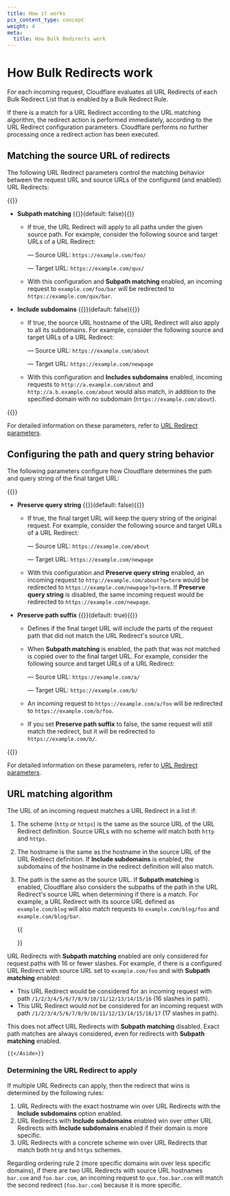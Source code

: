 ```yaml
---
title: How it works
pcx_content_type: concept
weight: 4
meta:
  title: How Bulk Redirects work
---
```


# How Bulk Redirects work

For each incoming request, Cloudflare evaluates all URL Redirects of each Bulk Redirect List that is enabled by a Bulk Redirect Rule.

If there is a match for a URL Redirect according to the URL matching algorithm, the redirect action is performed immediately, according to the URL Redirect configuration parameters. Cloudflare performs no further processing once a redirect action has been executed.

## Matching the source URL of redirects

The following URL Redirect parameters control the matching behavior between the request URL and source URLs of the configured (and enabled) URL Redirects:

{{<definitions>}}

- **Subpath matching** {{<prop-meta>}}(default: false){{</prop-meta>}}

    - If true, the URL Redirect will apply to all paths under the given source path. For example, consider the following source and target URLs of a URL Redirect:

        — Source URL: `https://example.com/foo/`

        — Target URL: `https://example.com/qux/`

    - With this configuration and **Subpath matching** enabled, an incoming request to `example.com/foo/bar` will be redirected to `https://example.com/qux/bar`.

- **Include subdomains** {{<prop-meta>}}(default: false){{</prop-meta>}}

    - If true, the source URL hostname of the URL Redirect will also apply to all its subdomains. For example, consider the following source and target URLs of a URL Redirect:

        — Source URL: `https://example.com/about`

        — Target URL: `https://example.com/newpage`

    - With this configuration and **Includes subdomains** enabled, incoming requests to `http://a.example.com/about` and `http://a.b.example.com/about` would also match, in addition to the specified domain with no subdomain (`https://example.com/about`).

{{</definitions>}}

For detailed information on these parameters, refer to [URL Redirect parameters](/rules/bulk-redirects/reference/parameters/).

## Configuring the path and query string behavior

The following parameters configure how Cloudflare determines the path and query string of the final target URL:

{{<definitions>}}

- **Preserve query string** {{<prop-meta>}}(default: false){{</prop-meta>}}

    - If true, the final target URL will keep the query string of the original request. For example, consider the following source and target URLs of a URL Redirect:

        — Source URL: `https://example.com/about`

        — Target URL: `https://example.com/newpage`

    - With this configuration and **Preserve query string** enabled, an incoming request to `http://example.com/about?q=term` would be redirected to `https://example.com/newpage?q=term`. If **Preserve query string** is disabled, the same incoming request would be redirected to `https://example.com/newpage`.

- **Preserve path suffix** {{<prop-meta>}}(default: true){{</prop-meta>}}

    - Defines if the final target URL will include the parts of the request path that did not match the URL Redirect's source URL.

    - When **Subpath matching** is enabled, the path that was not matched is copied over to the final target URL. For example, consider the following source and target URLs of a URL Redirect:

        — Source URL: `https://example.com/a/`

        — Target URL: `https://example.com/b/`

    - An incoming request to `https://example.com/a/foo` will be redirected to `https://example.com/b/foo`.

    - If you set **Preserve path suffix** to false, the same request will still match the redirect, but it will be redirected to `https://example.com/b/`.

{{</definitions>}}

For detailed information on these parameters, refer to [URL Redirect parameters](/rules/bulk-redirects/reference/parameters/).

## URL matching algorithm

The URL of an incoming request matches a URL Redirect in a list if:

1. The scheme (`http` or `https`) is the same as the source URL of the URL Redirect definition. Source URLs with no scheme will match both `http` and `https`.

2. The hostname is the same as the hostname in the source URL of the URL Redirect definition. If **Include subdomains** is enabled, the subdomains of the hostname in the redirect definition will also match.

3. The path is the same as the source URL. If **Subpath matching** is enabled, Cloudflare also considers the subpaths of the path in the URL Redirect's source URL when determining if there is a match. For example, a URL Redirect with its source URL defined as `example.com/blog` will also match requests to `example.com/blog/foo` and `example.com/blog/bar`.

    {{<Aside type="note" header="Note">}}

URL Redirects with **Subpath matching** enabled are only considered for request paths with 16 or fewer slashes. For example, if there is a configured URL Redirect with source URL set to `example.com/foo` and with **Subpath matching** enabled:

- This URL Redirect would be considered for an incoming request with path `/1/2/3/4/5/6/7/8/9/10/11/12/13/14/15/16` (16 slashes in path).
- This URL Redirect would _not_ be considered for an incoming request with path `/1/2/3/4/5/6/7/8/9/10/11/12/13/14/15/16/17` (17 slashes in path).

This does not affect URL Redirects with **Subpath matching** disabled. Exact path matches are always considered, even for redirects with **Subpath matching** enabled.

    {{</Aside>}}

### Determining the URL Redirect to apply

If multiple URL Redirects can apply, then the redirect that wins is determined by the following rules:

1. URL Redirects with the exact hostname win over URL Redirects with the **Include subdomains** option enabled.
2. URL Redirects with **Include subdomains** enabled win over other URL Redirects with **Include subdomains** enabled if their domain is more specific.
3. URL Redirects with a concrete scheme win over URL Redirects that match both `http` and `https` schemes.

Regarding ordering rule 2 (more specific domains win over less specific domains), if there are two URL Redirects with source URL hostnames `bar.com` and `foo.bar.com`, an incoming request to `qux.foo.bar.com` will match the second redirect (`foo.bar.com`) because it is more specific.
